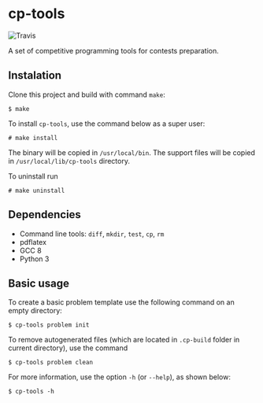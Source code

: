 # cp-tools

![Travis](https://travis-ci.org/edsomjr/competitive-problems-tools.svg?branch=master)

A set of competitive programming tools for contests preparation.

## Instalation

Clone this project and build with command `make`:

```
$ make
```

To install `cp-tools`, use the command below as a super user:

```
# make install
```

The binary will be copied in `/usr/local/bin`. The support files will be copied in `/usr/local/lib/cp-tools` directory.

To uninstall run

```
# make uninstall
```

## Dependencies

- Command line tools: `diff`, `mkdir`, `test`, `cp`, `rm`
- pdflatex
- GCC 8
- Python 3

## Basic usage

To create a basic problem template use the following command on an empty directory:

```
$ cp-tools problem init
```

To remove autogenerated files (which are located in `.cp-build` folder in current directory), use
the command

```
$ cp-tools problem clean
```

For more information, use the option `-h` (or `--help`), as shown below:

```
$ cp-tools -h
```
